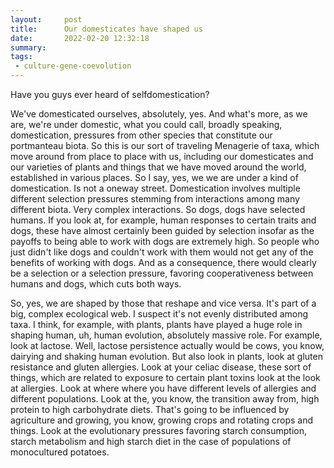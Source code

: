 ```yaml
---
layout:     post
title:      Our domesticates have shaped us
date:       2022-02-20 12:32:18
summary:    
tags:
 - culture-gene-coevolution
---
```


Have you guys ever heard of selfdomestication?

We've domesticated ourselves, absolutely, yes. And what's more, as we are, we're under domestic, what you could call, broadly speaking, domestication, pressures from other species that constitute our portmanteau biota. So this is our sort of traveling Menagerie of taxa, which move around from place to place with us, including our domesticates and our varieties of plants and things that we have moved around the world, established in various places. So I say, yes, we we are under a kind of domestication. Is not a oneway street. Domestication involves multiple different selection pressures stemming from interactions among many different biota. Very complex interactions. So dogs, dogs have selected humans. If you look at, for example, human responses to certain traits and dogs, these have almost certainly been guided by selection insofar as the payoffs to being able to work with dogs are extremely high. So people who just didn't like dogs and couldn't work with them would not get any of the benefits of working with dogs. And as a consequence, there would clearly be a selection or a selection pressure, favoring cooperativeness between humans and dogs, which cuts both ways.

So, yes, we are shaped by those that reshape and vice versa. It's part of a big, complex ecological web. I suspect it's not evenly distributed among taxa. I think, for example, with plants, plants have played a huge role in shaping human, uh, human evolution, absolutely massive role. For example, look at lactose. Well, lactose persistence actually would be cows, you know, dairying and shaking human evolution. But also look in plants, look at gluten resistance and gluten allergies. Look at your celiac disease, these sort of things, which are related to exposure to certain plant toxins look at the look at allergies. Look at where where you have different levels of allergies and different populations. Look at the, you know, the transition away from, high protein to high carbohydrate diets. That's going to be influenced by agriculture and growing, you know, growing crops and rotating crops and things. Look at the evolutionary pressures favoring starch consumption, starch metabolism and high starch diet in the case of populations of monocultured potatoes.